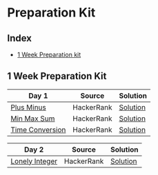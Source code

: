 # Preparation Kit 
 
## Index
- [1 Week Preparation kit](#1-week-preparation-kit)

## 1 Week Preparation Kit

|Day 1 | Source | Solution |
|----|--------|----------|
|[Plus Minus](https://www.hackerrank.com/challenges/one-week-preparation-kit-plus-minus/problem?isFullScreen=true&h_l=interview&playlist_slugs%5B%5D=preparation-kits&playlist_slugs%5B%5D=one-week-preparation-kit&playlist_slugs%5B%5D=one-week-day-one) | HackerRank | [Solution](https://github.com/komalpatel300902/Preparation-Kit/blob/master/Src/First/PlusMinus.java)|
|[Min Max Sum](https://www.hackerrank.com/challenges/one-week-preparation-kit-mini-max-sum/problem?isFullScreen=true&h_l=interview&playlist_slugs%5B%5D=preparation-kits&playlist_slugs%5B%5D=one-week-preparation-kit&playlist_slugs%5B%5D=one-week-day-one) | HackerRank | [Solution](https://github.com/komalpatel300902/Preparation-Kit/blob/master/Src/First/MinMaxSum.java)|
|[Time Conversion](https://www.hackerrank.com/challenges/one-week-preparation-kit-time-conversion/problem?isFullScreen=true&h_l=interview&playlist_slugs%5B%5D=preparation-kits&playlist_slugs%5B%5D=one-week-preparation-kit&playlist_slugs%5B%5D=one-week-day-one) | HackerRank |[Solution](https://github.com/komalpatel300902/Preparation-Kit/blob/master/Src/First/TimeConversion.java)|


|Day 2| Source | Solution|
|-----|--------|---------|
|[Lonely Integer](https://www.hackerrank.com/challenges/one-week-preparation-kit-lonely-integer/problem?isFullScreen=true&h_l=interview&playlist_slugs%5B%5D=preparation-kits&playlist_slugs%5B%5D=one-week-preparation-kit&playlist_slugs%5B%5D=one-week-day-two) | HackerRank | [Solution](https://github.com/komalpatel300902/Preparation-Kit/blob/master/Src/First/LonelyInteger.java)

